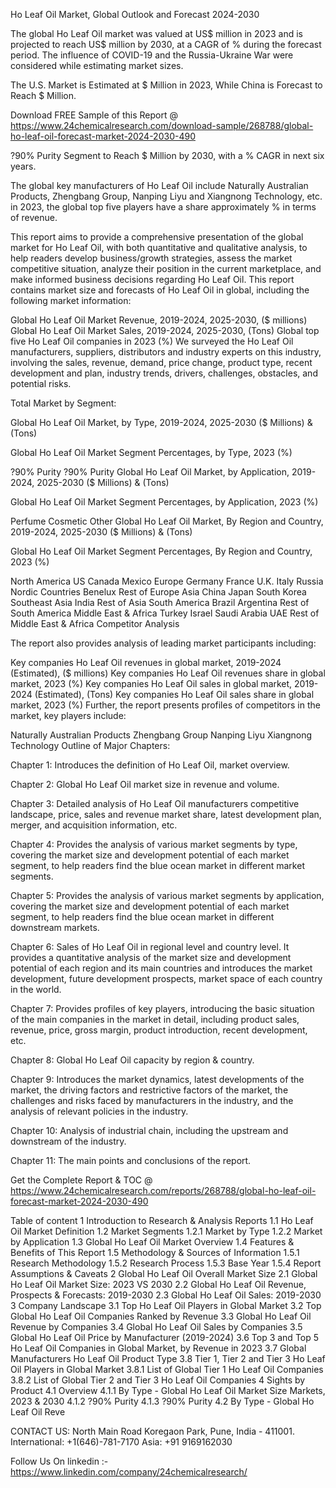 Ho Leaf Oil Market, Global Outlook and Forecast 2024-2030

The global Ho Leaf Oil market was valued at US$ million in 2023 and is projected to reach US$ million by 2030, at a CAGR of % during the forecast period. The influence of COVID-19 and the Russia-Ukraine War were considered while estimating market sizes.

The U.S. Market is Estimated at $ Million in 2023, While China is Forecast to Reach $ Million.

Download FREE Sample of this Report @ https://www.24chemicalresearch.com/download-sample/268788/global-ho-leaf-oil-forecast-market-2024-2030-490

?90% Purity Segment to Reach $ Million by 2030, with a % CAGR in next six years.

The global key manufacturers of Ho Leaf Oil include Naturally Australian Products, Zhengbang Group, Nanping Liyu and Xiangnong Technology, etc. in 2023, the global top five players have a share approximately % in terms of revenue.

This report aims to provide a comprehensive presentation of the global market for Ho Leaf Oil, with both quantitative and qualitative analysis, to help readers develop business/growth strategies, assess the market competitive situation, analyze their position in the current marketplace, and make informed business decisions regarding Ho Leaf Oil. This report contains market size and forecasts of Ho Leaf Oil in global, including the following market information:

Global Ho Leaf Oil Market Revenue, 2019-2024, 2025-2030, ($ millions)
Global Ho Leaf Oil Market Sales, 2019-2024, 2025-2030, (Tons)
Global top five Ho Leaf Oil companies in 2023 (%)
We surveyed the Ho Leaf Oil manufacturers, suppliers, distributors and industry experts on this industry, involving the sales, revenue, demand, price change, product type, recent development and plan, industry trends, drivers, challenges, obstacles, and potential risks.

Total Market by Segment:

Global Ho Leaf Oil Market, by Type, 2019-2024, 2025-2030 ($ Millions) & (Tons)

Global Ho Leaf Oil Market Segment Percentages, by Type, 2023 (%)

?90% Purity
?90% Purity
Global Ho Leaf Oil Market, by Application, 2019-2024, 2025-2030 ($ Millions) & (Tons)

Global Ho Leaf Oil Market Segment Percentages, by Application, 2023 (%)

Perfume
Cosmetic
Other
Global Ho Leaf Oil Market, By Region and Country, 2019-2024, 2025-2030 ($ Millions) & (Tons)

Global Ho Leaf Oil Market Segment Percentages, By Region and Country, 2023 (%)

North America
US
Canada
Mexico
Europe
Germany
France
U.K.
Italy
Russia
Nordic Countries
Benelux
Rest of Europe
Asia
China
Japan
South Korea
Southeast Asia
India
Rest of Asia
South America
Brazil
Argentina
Rest of South America
Middle East & Africa
Turkey
Israel
Saudi Arabia
UAE
Rest of Middle East & Africa
Competitor Analysis

The report also provides analysis of leading market participants including:

Key companies Ho Leaf Oil revenues in global market, 2019-2024 (Estimated), ($ millions)
Key companies Ho Leaf Oil revenues share in global market, 2023 (%)
Key companies Ho Leaf Oil sales in global market, 2019-2024 (Estimated), (Tons)
Key companies Ho Leaf Oil sales share in global market, 2023 (%)
Further, the report presents profiles of competitors in the market, key players include:

Naturally Australian Products
Zhengbang Group
Nanping Liyu
Xiangnong Technology
Outline of Major Chapters:

Chapter 1: Introduces the definition of Ho Leaf Oil, market overview.

Chapter 2: Global Ho Leaf Oil market size in revenue and volume.

Chapter 3: Detailed analysis of Ho Leaf Oil manufacturers competitive landscape, price, sales and revenue market share, latest development plan, merger, and acquisition information, etc.

Chapter 4: Provides the analysis of various market segments by type, covering the market size and development potential of each market segment, to help readers find the blue ocean market in different market segments.

Chapter 5: Provides the analysis of various market segments by application, covering the market size and development potential of each market segment, to help readers find the blue ocean market in different downstream markets.

Chapter 6: Sales of Ho Leaf Oil in regional level and country level. It provides a quantitative analysis of the market size and development potential of each region and its main countries and introduces the market development, future development prospects, market space of each country in the world.

Chapter 7: Provides profiles of key players, introducing the basic situation of the main companies in the market in detail, including product sales, revenue, price, gross margin, product introduction, recent development, etc.

Chapter 8: Global Ho Leaf Oil capacity by region & country.

Chapter 9: Introduces the market dynamics, latest developments of the market, the driving factors and restrictive factors of the market, the challenges and risks faced by manufacturers in the industry, and the analysis of relevant policies in the industry.

Chapter 10: Analysis of industrial chain, including the upstream and downstream of the industry.

Chapter 11: The main points and conclusions of the report.

Get the Complete Report & TOC @ https://www.24chemicalresearch.com/reports/268788/global-ho-leaf-oil-forecast-market-2024-2030-490

Table of content
1 Introduction to Research & Analysis Reports
1.1 Ho Leaf Oil Market Definition
1.2 Market Segments
1.2.1 Market by Type
1.2.2 Market by Application
1.3 Global Ho Leaf Oil Market Overview
1.4 Features & Benefits of This Report
1.5 Methodology & Sources of Information
1.5.1 Research Methodology
1.5.2 Research Process
1.5.3 Base Year
1.5.4 Report Assumptions & Caveats
2 Global Ho Leaf Oil Overall Market Size
2.1 Global Ho Leaf Oil Market Size: 2023 VS 2030
2.2 Global Ho Leaf Oil Revenue, Prospects & Forecasts: 2019-2030
2.3 Global Ho Leaf Oil Sales: 2019-2030
3 Company Landscape
3.1 Top Ho Leaf Oil Players in Global Market
3.2 Top Global Ho Leaf Oil Companies Ranked by Revenue
3.3 Global Ho Leaf Oil Revenue by Companies
3.4 Global Ho Leaf Oil Sales by Companies
3.5 Global Ho Leaf Oil Price by Manufacturer (2019-2024)
3.6 Top 3 and Top 5 Ho Leaf Oil Companies in Global Market, by Revenue in 2023
3.7 Global Manufacturers Ho Leaf Oil Product Type
3.8 Tier 1, Tier 2 and Tier 3 Ho Leaf Oil Players in Global Market
3.8.1 List of Global Tier 1 Ho Leaf Oil Companies
3.8.2 List of Global Tier 2 and Tier 3 Ho Leaf Oil Companies
4 Sights by Product
4.1 Overview
4.1.1 By Type - Global Ho Leaf Oil Market Size Markets, 2023 & 2030
4.1.2 ?90% Purity
4.1.3 ?90% Purity
4.2 By Type - Global Ho Leaf Oil Reve

CONTACT US:
North Main Road Koregaon Park, Pune, India - 411001.
International: +1(646)-781-7170
Asia: +91 9169162030

Follow Us On linkedin :- https://www.linkedin.com/company/24chemicalresearch/
